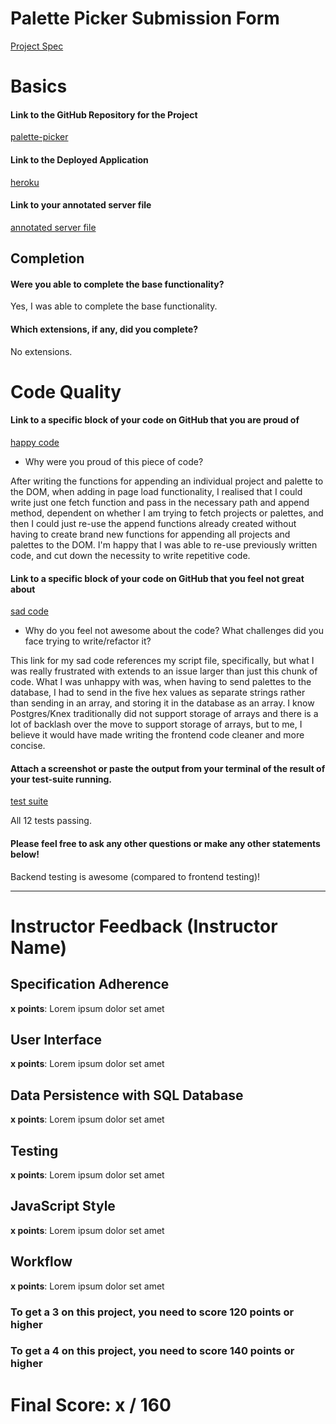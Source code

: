 # Palette Picker Submission Form

[Project Spec](http://frontend.turing.io/projects/palette-picker.html)

# Basics

#### Link to the GitHub Repository for the Project
[palette-picker](https://github.com/mschae16/palette-picker)

#### Link to the Deployed Application
[heroku](https://palette-picker-mjs.herokuapp.com)

#### Link to your annotated server file
[annotated server file](https://github.com/mschae16/palette-picker/tree/server-comments)

## Completion

#### Were you able to complete the base functionality?

Yes, I was able to complete the base functionality.

#### Which extensions, if any, did you complete?

No extensions.

# Code Quality

#### Link to a specific block of your code on GitHub that you are proud of
[happy code](https://github.com/mschae16/palette-picker/blob/master/public/js/scripts.js#L131-L150)

* Why were you proud of this piece of code?

After writing the functions for appending an individual project and palette to the DOM, when adding in page load functionality, I realised that I could write just one fetch function and pass in the necessary path and append method, dependent on whether I am trying to fetch projects or palettes, and then I could just re-use the append functions already created without having to create brand new functions for appending all projects and palettes to the DOM. I'm happy that I was able to re-use previously written code, and cut down the necessity to write repetitive code.

#### Link to a specific block of your code on GitHub that you feel not great about
[sad code](https://github.com/mschae16/palette-picker/blob/master/public/js/scripts.js#L117-L129)

* Why do you feel not awesome about the code? What challenges did you face trying to write/refactor it?

This link for my sad code references my script file, specifically, but what I was really frustrated with extends to an issue larger than just this chunk of code.  What I was unhappy with was, when having to send palettes to the database, I had to send in the five hex values as separate strings rather than sending in an array, and storing it in the database as an array. I know Postgres/Knex traditionally did not support storage of arrays and there is a lot of backlash over the move to support storage of arrays, but to me, I believe it would have made writing the frontend code cleaner and more concise.

#### Attach a screenshot or paste the output from your terminal of the result of your test-suite running.

[test suite](https://slack-files.com/T029P2S9M-F7EHK4HQT-4e3374558f)

All 12 tests passing.

#### Please feel free to ask any other questions or make any other statements below!

Backend testing is awesome (compared to frontend testing)!

-----


# Instructor Feedback (Instructor Name)

## Specification Adherence

**x points**: Lorem ipsum dolor set amet

## User Interface

**x points**: Lorem ipsum dolor set amet

## Data Persistence with SQL Database

**x points**: Lorem ipsum dolor set amet

## Testing

**x points**: Lorem ipsum dolor set amet

## JavaScript Style

**x points**: Lorem ipsum dolor set amet

## Workflow

**x points**: Lorem ipsum dolor set amet


### To get a 3 on this project, you need to score 120 points or higher
### To get a 4 on this project, you need to score 140 points or higher

# Final Score: x / 160
